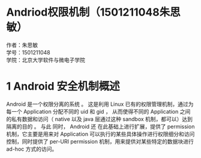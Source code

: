 # Andriod权限机制（1501211048朱思敏）

作者：朱思敏<br>
学号：1501211048<br>
学院：北京大学软件与微电子学院


# 1 Android 安全机制概述

Android 是一个权限分离的系统 。 这是利用 Linux 已有的权限管理机制，通过为每一个 Application 分配不同的 uid 和 gid ， 从而使得不同的 Application 之间的私有数据和访问（ native 以及 java 层通过这种 sandbox 机制，都可以）达到隔离的目的 。 与此 同时， Android 还 在此基础上进行扩展，提供了 permission 机制，它主要是用来对 Application 可以执行的某些具体操作进行权限细分和访问控制，同时提供了 per-URI permission 机制，用来提供对某些特定的数据块进行 ad-hoc 方式的访问。

